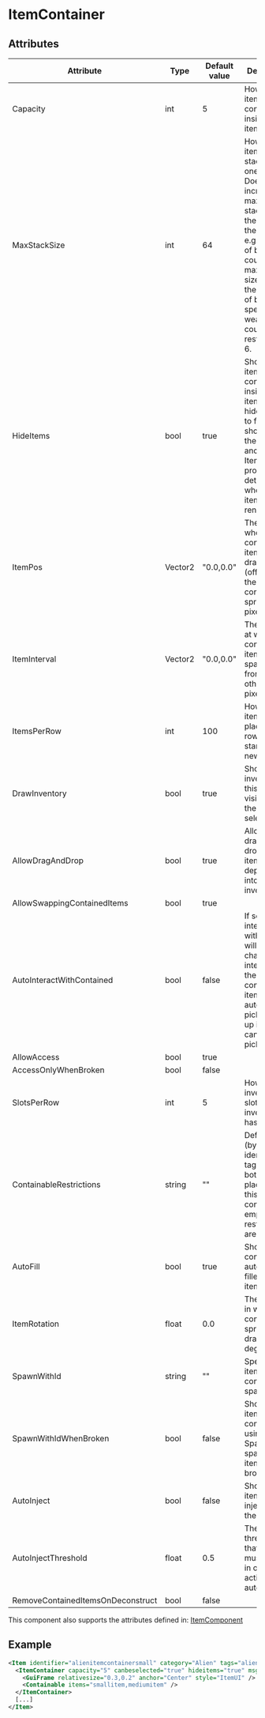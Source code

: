 # ItemContainer


## Attributes

| Attribute|Type|Default value|Description |
| ---|---|---|--- |
| Capacity|int|5|How many items can be contained inside this item. |
| MaxStackSize|int|64|How many items can be stacked in one slot. Does not increase the maximum stack size of the items themselves, e.g. a stack of bullets could have a maximum size of 8 but the number of bullets in a specific weapon could be restricted to 6. |
| HideItems|bool|true|Should the items contained inside this item be hidden. If set to false, you should use the ItemPos and ItemInterval properties to determine where the items get rendered. |
| ItemPos|Vector2|"0.0,0.0"|The position where the contained items get drawn at (offset from the upper left corner of the sprite in pixels). |
| ItemInterval|Vector2|"0.0,0.0"|The interval at which the contained items are spaced apart from each other (in pixels). |
| ItemsPerRow|int|100|How many items are placed in a row before starting a new row. |
| DrawInventory|bool|true|Should the inventory of this item be visible when the item is selected. |
| AllowDragAndDrop|bool|true|Allow dragging and dropping items to deposit items into this inventory. |
| AllowSwappingContainedItems|bool|true| |
| AutoInteractWithContained|bool|false|If set to true, interacting with this item will make the character interact with the contained item(s), automatically picking them up if they can be picked up. |
| AllowAccess|bool|true| |
| AccessOnlyWhenBroken|bool|false| |
| SlotsPerRow|int|5|How many inventory slots the inventory has per row. |
| ContainableRestrictions|string|""|Define items (by identifiers or tags) that bots should place inside this container. If empty, no restrictions are applied. |
| AutoFill|bool|true|Should this container be automatically filled with items? |
| ItemRotation|float|0.0|The rotation in which the contained sprites are drawn (in degrees). |
| SpawnWithId|string|""|Specify an item for the container to spawn with. |
| SpawnWithIdWhenBroken|bool|false|Should the items configured using SpawnWithId spawn if this item is broken. |
| AutoInject|bool|false|Should the items be injected into the user. |
| AutoInjectThreshold|float|0.5|The health threshold that the user must reach in order to activate the autoinjection. |
| RemoveContainedItemsOnDeconstruct|bool|false| |

This component also supports the attributes defined in: [ItemComponent](ItemComponent.md)


## Example
```xml
<Item identifier="alienitemcontainersmall" category="Alien" tags="aliencontainer" linkable="true" pickdistance="150" scale="0.5">
  <ItemContainer capacity="5" canbeselected="true" hideitems="true" msg="ItemMsgInteractSelect">
    <GuiFrame relativesize="0.3,0.2" anchor="Center" style="ItemUI" />
    <Containable items="smallitem,mediumitem" />
  </ItemContainer>
  [...]
</Item>
```

